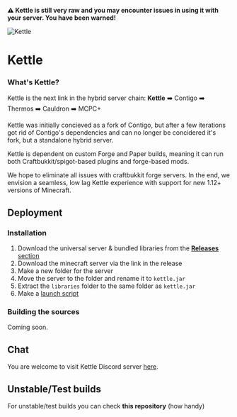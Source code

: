 **:warning: Kettle is still __very raw__ and you may encounter issues in using it with your server. You have been warned!**


![Kettle](https://i.imgur.com/gkmTKvR.png)

# Kettle

### What's Kettle?
Kettle is the next link in the hybrid server chain:
**Kettle** :arrow_right: Contigo :arrow_right: Thermos :arrow_right: Cauldron :arrow_right: MCPC+

Kettle was initially concieved as a fork of Contigo, but after a few iterations got rid of Contigo's dependencies and can no longer be concidered it's fork, but a standalone hybrid server.

Kettle is dependent on custom Forge and Paper builds, meaning it can run both Craftbukkit/spigot-based plugins and forge-based mods.

We hope to eliminate all issues with craftbukkit forge servers. In the end, we envision a seamless, low lag Kettle experience with support for new 1.12+ versions of Minecraft.

## Deployment


### Installation
1. Download the universal server & bundled libraries from the [**Releases** section](https://github.com/KettleFoundation/Kettle/releases)
2. Download the minecraft server via the link in the release
3. Make a new folder for the server
4. Move the server to the folder and rename it to `kettle.jar`
5. Extract the `libraries` folder to the same folder as `kettle.jar`
6. Make a [launch script](https://gist.github.com/aolko/3b7a93107d162b21730c92e5236e3239)

### Building the sources
Coming soon.

## Chat
You are welcome to visit Kettle Discord server [here](https://discord.gg/RqDjbcM).

## Unstable/Test builds
For unstable/test builds you can check __this repository__ (how handy)

